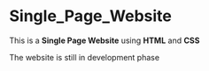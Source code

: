 # Single_Page_Website

This is a **Single Page Website** using **HTML** and **CSS**

The website is still in development phase
